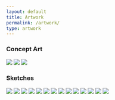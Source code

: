 ```yaml
---
layout: default
title: Artwork
permalink: /artwork/
type: artwork
---
```


### Concept Art
<img src="../img/concept_art/kheku.PNG" />
<img src="../img/concept_art/nmonar.jpg" />
<img src="../img/concept_art/temple_of_order_attempt3.jpg" />

### Sketches

<img src="../img/sketches/kheku_sketch.jpg" />
<img src="../img/sketches/enuuru1.jpg" />
<img src="../img/sketches/enuuru_2.jpg" />
<img src="../img/sketches/hoplite_female.jpg" />
<img src="../img/sketches/hoplite_male.jpg" />
<img src="../img/sketches/steed.jpg" />
<img src="../img/sketches/warez_dealer.jpg" />
<img src="../img/sketches/warmount.jpg" />
<img src="../img/sketches/temple_of_chaos_attempt1.jpg" />
<img src="../img/sketches/the_two_temples.jpg" />
<img src="../img/sketches/golem_boss.jpg" />
<img src="../img/sketches/many_face_golem.jpg" />
<img src="../img/sketches/senate_attempt2.jpg" />
<img src="../img/sketches/witch_doctor.jpg" />